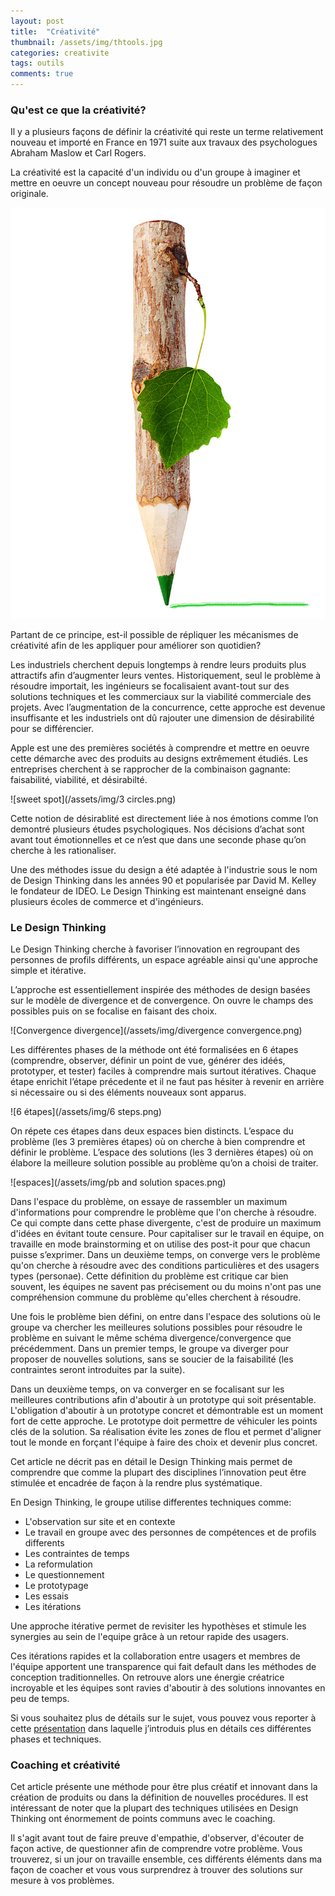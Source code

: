 ```yaml
---
layout: post
title:  "Créativité"
thumbnail: /assets/img/thtools.jpg
categories: creativite
tags: outils
comments: true
---
```


### Qu'est ce que la créativité?
Il y a plusieurs façons de définir la créativité qui reste un terme relativement nouveau et importé en France en 1971 suite aux travaux des psychologues Abraham Maslow et Carl Rogers.

La créativité est la capacité d'un individu ou d'un groupe à imaginer et mettre en oeuvre un concept nouveau pour résoudre un problème de façon originale.

![Pencil](/assets/img/pencil.jpg)

Partant de ce principe, est-il possible de répliquer les mécanismes de créativité afin de les appliquer pour améliorer son quotidien?

Les industriels cherchent depuis longtemps à rendre leurs produits plus attractifs afin d’augmenter leurs ventes. Historiquement, seul le problème à résoudre importait, les ingénieurs se focalisaient avant-tout sur des solutions techniques et les commerciaux sur la viabilité commerciale des projets. Avec l’augmentation de la concurrence, cette approche est devenue insuffisante et les industriels ont dû rajouter une dimension de désirabilité pour se différencier.

Apple est une des premières sociétés à comprendre et mettre en oeuvre cette démarche avec des produits au designs extrêmement étudiés. Les entreprises cherchent à se rapprocher de la combinaison gagnante: faisabilité, viabilité, et désirabilté.

![sweet spot](/assets/img/3 circles.png)

Cette notion de désirablité est directement liée à nos émotions comme l’on demontré plusieurs études psychologiques. Nos décisions d’achat sont avant tout émotionnelles et ce n’est que dans une seconde phase qu’on cherche à les rationaliser.

Une des méthodes issue du design a été adaptée à l'industrie sous le nom de Design Thinking dans les années 90 et popularisée par David M. Kelley le fondateur de IDEO. Le Design Thinking est maintenant enseigné dans plusieurs écoles de commerce et d'ingénieurs.

### Le Design Thinking

Le Design Thinking cherche à favoriser l’innovation en regroupant des personnes de profils différents, un espace agréable ainsi qu'une approche simple et itérative.

L’approche est essentiellement inspirée des méthodes de design basées sur le modèle de divergence et de convergence. On ouvre le champs des possibles puis on se focalise en faisant des choix.

![Convergence divergence](/assets/img/divergence convergence.png)

Les différentes phases de la méthode ont été formalisées en 6 étapes (comprendre, observer, définir un point de vue, générer des idéés, prototyper, et tester) faciles à comprendre mais surtout itératives. Chaque étape enrichit l’étape précedente et il ne faut pas hésiter à revenir en arrière si nécessaire ou si des éléments nouveaux sont apparus.

![6 étapes](/assets/img/6 steps.png)


On répete ces étapes dans deux espaces bien distincts. L’espace du problème (les 3 premières étapes) où on cherche à bien comprendre et définir le problème.
L’espace des solutions (les 3 dernières étapes) où on élabore la meilleure solution possible au problème qu’on a choisi de traiter.

![espaces](/assets/img/pb and solution spaces.png)


Dans l'espace du problème, on essaye de rassembler un maximum d'informations pour comprendre le problème que l'on cherche à résoudre. Ce qui compte dans cette phase divergente, c'est de produire un maximum d'idées en évitant toute censure.
Pour capitaliser sur le travail en équipe, on travaille en mode brainstorming et on utilise des post-it pour que chacun puisse s’exprimer.
Dans un deuxième temps, on converge vers le problème qu'on cherche à résoudre avec des conditions particulières et des usagers types (personae). Cette définition du problème est critique car bien souvent, les équipes ne savent pas précisement ou du moins n'ont pas une compréhension commune du problème qu'elles cherchent à résoudre.

Une fois le problème bien défini, on entre dans l'espace des solutions où le groupe va chercher les meilleures solutions possibles pour résoudre le problème en suivant le même schéma divergence/convergence que précédemment.
Dans un premier temps, le groupe va diverger pour proposer de nouvelles solutions, sans se soucier de la faisabilité (les contraintes seront introduites par la suite).

Dans un deuxième temps, on va converger en se focalisant sur les meilleures contributions afin d'aboutir à un prototype qui soit présentable. L'obligation d'aboutir à un prototype concret et démontrable est un moment fort de cette approche. Le prototype doit permettre de véhiculer les points clés de la solution. Sa réalisation évite les zones de flou et permet d'aligner tout le monde en forçant l'équipe à faire des choix et devenir plus concret.

Cet article ne décrit pas en détail le Design Thinking mais permet de comprendre que comme la plupart des disciplines l’innovation peut être stimulée et encadrée de façon à la rendre plus systématique.

En Design Thinking, le groupe utilise differentes techniques comme:
- L'observation sur site et en contexte
- Le travail en groupe avec des personnes de compétences et de profils differents
- Les contraintes de temps
- La reformulation
- Le questionnement
- Le prototypage
- Les essais
- Les itérations

Une approche itérative permet de revisiter les hypothèses et stimule les synergies au sein de l'equipe grâce à un retour rapide des usagers.

Ces itérations rapides et la collaboration entre usagers et membres de l'équipe apportent une transparence qui fait default dans les méthodes de conception traditionnelles.
On retrouve alors une énergie créatrice incroyable et les équipes sont ravies d'aboutir à des solutions innovantes en peu de temps.

Si vous souhaitez plus de détails sur le sujet, vous pouvez vous reporter à cette [présentation](http://www.slideshare.net/vanborre/design-thinking-awareness) dans laquelle j’introduis plus en détails ces différentes phases et techniques.

### Coaching et créativité
Cet article présente une méthode pour être plus créatif et innovant dans la création de produits ou dans la définition de nouvelles procédures. Il est intéressant de noter que la plupart des techniques utilisées en Design Thinking ont énormement de points communs avec le coaching.

Il s'agit avant tout de faire preuve d'empathie, d'observer, d'écouter de façon active, de questionner afin de comprendre votre problème. Vous trouverez, si un jour on travaille ensemble, ces différents éléments dans ma façon de coacher et vous vous surprendrez à trouver des solutions sur mesure à vos problèmes.
